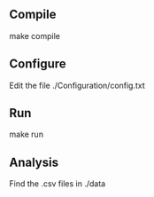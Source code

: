 ## Compile
make compile
## Configure
Edit the file ./Configuration/config.txt
## Run
make run
## Analysis
Find the .csv files in ./data
